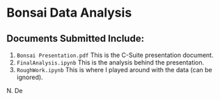 # Bonsai Data Analysis
## Documents Submitted Include:
1. `Bonsai Presentation.pdf` This is the C-Suite presentation document. 
2. `FinalAnalysis.ipynb` This is the analysis behind the presentation.
3. `RoughWork.ipynb` This is where I played around with the data (can be ignored).

N. De
